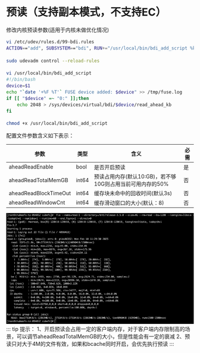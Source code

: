# 预读（支持副本模式，不支持EC）

修改内核预读参数(适用于内核未做优化情况)
``` bash
vi /etc/udev/rules.d/99-bdi.rules
ACTION=="add", SUBSYSTEM=="bdi", RUN+="/usr/local/bin/bdi_add_script %k"

sudo udevadm control --reload-rules

vi /usr/local/bin/bdi_add_script
#!/bin/bash
device=$1
echo "`date '+%F %T'` FUSE device added: $device" >> /tmp/fuse.log
if [[ "$device" =~ "0:" ]];then
    echo 2048 > /sys/devices/virtual/bdi/$device/read_ahead_kb
fi

chmod +x /usr/local/bin/bdi_add_script
```
配置文件参数含义如下表示：

 参数           | 类型    | 含义                                  | 必需 |
|--------------|-------|-------------------------------------|----|
| aheadReadEnable        | bool  | 是否开启预读                              | 是  |
| aheadReadTotalMemGB      | int64 | 预读占用内存(默认10:GB)，若不够10G则占用当前可用内存的50% | 否  |
| aheadReadBlockTimeOut      | int64 | 缓存块未命中的回收时间(默认3s)                   | 否  |
|    aheadReadWindowCnt                        | int64 | 缓存滑动窗口的大小(默认：8)                     | 否  |

![aheadread](./pic/aheadread.png)
::: tip 提示：
1、开启预读会占用一定的客户端内存，对于客户端内存限制高的场景，可以调节aheadReadTotalMemGB的大小，但是性能会有一定的衰减 
2、预读只对大于4M的文件有效，如果和bcache同时开启，会优先执行预读
:::